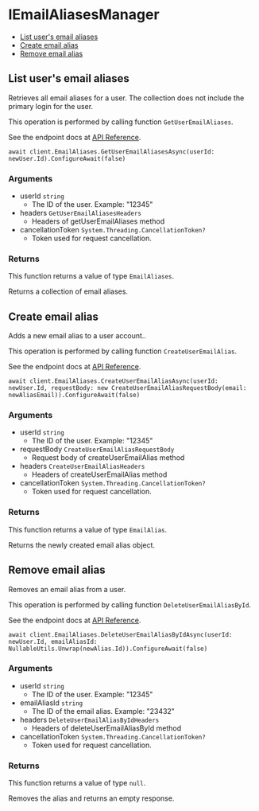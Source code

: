 # IEmailAliasesManager


- [List user's email aliases](#list-users-email-aliases)
- [Create email alias](#create-email-alias)
- [Remove email alias](#remove-email-alias)

## List user's email aliases

Retrieves all email aliases for a user. The collection
does not include the primary login for the user.

This operation is performed by calling function `GetUserEmailAliases`.

See the endpoint docs at
[API Reference](https://developer.box.com/reference/get-users-id-email-aliases/).

<!-- sample get_users_id_email_aliases -->
```
await client.EmailAliases.GetUserEmailAliasesAsync(userId: newUser.Id).ConfigureAwait(false)
```

### Arguments

- userId `string`
  - The ID of the user. Example: "12345"
- headers `GetUserEmailAliasesHeaders`
  - Headers of getUserEmailAliases method
- cancellationToken `System.Threading.CancellationToken?`
  - Token used for request cancellation.


### Returns

This function returns a value of type `EmailAliases`.

Returns a collection of email aliases.


## Create email alias

Adds a new email alias to a user account..

This operation is performed by calling function `CreateUserEmailAlias`.

See the endpoint docs at
[API Reference](https://developer.box.com/reference/post-users-id-email-aliases/).

<!-- sample post_users_id_email_aliases -->
```
await client.EmailAliases.CreateUserEmailAliasAsync(userId: newUser.Id, requestBody: new CreateUserEmailAliasRequestBody(email: newAliasEmail)).ConfigureAwait(false)
```

### Arguments

- userId `string`
  - The ID of the user. Example: "12345"
- requestBody `CreateUserEmailAliasRequestBody`
  - Request body of createUserEmailAlias method
- headers `CreateUserEmailAliasHeaders`
  - Headers of createUserEmailAlias method
- cancellationToken `System.Threading.CancellationToken?`
  - Token used for request cancellation.


### Returns

This function returns a value of type `EmailAlias`.

Returns the newly created email alias object.


## Remove email alias

Removes an email alias from a user.

This operation is performed by calling function `DeleteUserEmailAliasById`.

See the endpoint docs at
[API Reference](https://developer.box.com/reference/delete-users-id-email-aliases-id/).

<!-- sample delete_users_id_email_aliases_id -->
```
await client.EmailAliases.DeleteUserEmailAliasByIdAsync(userId: newUser.Id, emailAliasId: NullableUtils.Unwrap(newAlias.Id)).ConfigureAwait(false)
```

### Arguments

- userId `string`
  - The ID of the user. Example: "12345"
- emailAliasId `string`
  - The ID of the email alias. Example: "23432"
- headers `DeleteUserEmailAliasByIdHeaders`
  - Headers of deleteUserEmailAliasById method
- cancellationToken `System.Threading.CancellationToken?`
  - Token used for request cancellation.


### Returns

This function returns a value of type `null`.

Removes the alias and returns an empty response.


